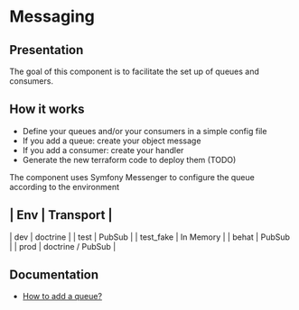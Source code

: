 # Messaging

## Presentation

The goal of this component is to facilitate the set up of queues and consumers.

## How it works

- Define your queues and/or your consumers in a simple config file
- If you add a queue: create your object message
- If you add a consumer: create your handler
- Generate the new terraform code to deploy them (TODO)

The component uses Symfony Messenger to configure the queue according to the environment

| Env       | Transport         |
---------------------------------
| dev       | doctrine          |
| test      | PubSub            |
| test_fake | In Memory         |
| behat     | PubSub            |
| prod      | doctrine / PubSub |

## Documentation

- [How to add a queue?](docs/how-to-add-a-queue.md)
